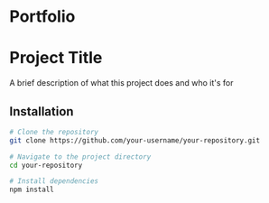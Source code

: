 # Portfolio
# Project Title

A brief description of what this project does and who it's for

## Installation

```bash
# Clone the repository
git clone https://github.com/your-username/your-repository.git

# Navigate to the project directory
cd your-repository

# Install dependencies
npm install
